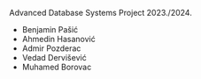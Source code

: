 Advanced Database Systems Project 2023./2024.

- Benjamin Pašić
- Ahmedin Hasanović
- Admir Pozderac
- Vedad Dervišević
- Muhamed Borovac
